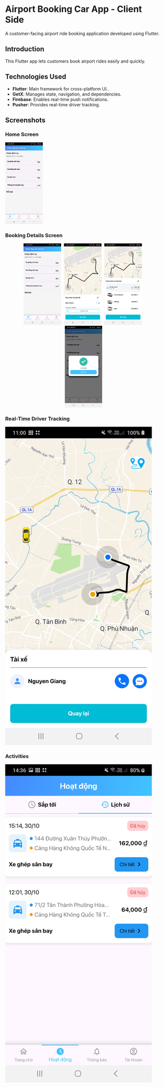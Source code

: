 # Airport Booking Car App - Client Side

A customer-facing airport ride booking application developed using Flutter.

## Introduction

This Flutter app lets customers book airport rides easily and quickly.

## Technologies Used

- **Flutter**: Main framework for cross-platform UI..
- **GetX**: Manages state, navigation, and dependencies.
- **Firebase**: Enables real-time push notifications.
- **Pusher**:  Provides real-time driver tracking.

## Screenshots

### Home Screen
<img src="assets/screenshot/Screenshot_20241030-142835.jpg" alt="Home Screen" width="24%">

### Booking Details Screen

<p align="center">
  <img src="assets/screenshot/Screenshot_20241030-142835.jpg" alt="Step 1: Confirm" width="24%" style="margin-right: 5px;">
  <img src="assets/screenshot/Screenshot_20241030-143436.jpg" alt="Step 2: Next" width="24%" style="margin-right: 5px;">
  <img src="assets/screenshot/Screenshot_20241030-143525.jpg" alt="Step 3: Next" width="24%" style="margin-right: 5px;">
  <img src="assets/screenshot/Screenshot_20241030-143537.jpg" alt="Step 4: Complete" width="24%">
</p>

### Real-Time Driver Tracking
![Driver Tracking](assets/screenshot/Screenshot_20241101-110044.jpg)


### Activities
![Activities](assets/screenshot/Screenshot_20241030-143606.jpg)

